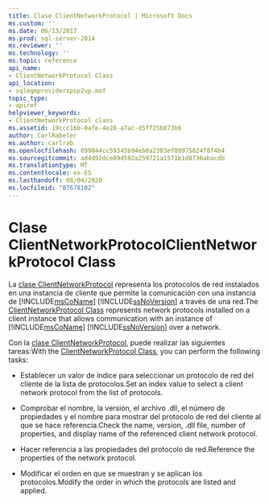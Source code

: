 ```yaml
---
title: Clase ClientNetworkProtocol | Microsoft Docs
ms.custom: ''
ms.date: 06/13/2017
ms.prod: sql-server-2014
ms.reviewer: ''
ms.technology: ''
ms.topic: reference
api_name:
- ClientNetworkProtocol Class
api_location:
- sqlmgmproviderxpsp2up.mof
topic_type:
- apiref
helpviewer_keywords:
- ClientNetworkProtocol class
ms.assetid: 19ccc16b-0afe-4e28-a7ac-d5ff25b873b6
author: CarlRabeler
ms.author: carlrab
ms.openlocfilehash: 899844cc59345b94eb0a2383ef09975024f8f4b4
ms.sourcegitcommit: ad4d92dce894592a259721a1571b1d8736abacdb
ms.translationtype: MT
ms.contentlocale: es-ES
ms.lasthandoff: 08/04/2020
ms.locfileid: "87678102"
---
```

# <a name="clientnetworkprotocol-class"></a><span data-ttu-id="ebe65-102">Clase ClientNetworkProtocol</span><span class="sxs-lookup"><span data-stu-id="ebe65-102">ClientNetworkProtocol Class</span></span>
  <span data-ttu-id="ebe65-103">La [clase ClientNetworkProtocol](clientnetworkprotocol-class.md) representa los protocolos de red instalados en una instancia de cliente que permite la comunicación con una instancia de [!INCLUDE[msCoName](../../../includes/msconame-md.md)] [!INCLUDE[ssNoVersion](../../../includes/ssnoversion-md.md)] a través de una red.</span><span class="sxs-lookup"><span data-stu-id="ebe65-103">The [ClientNetworkProtocol Class](clientnetworkprotocol-class.md) represents network protocols installed on a client instance that allows communication with an instance of [!INCLUDE[msCoName](../../../includes/msconame-md.md)] [!INCLUDE[ssNoVersion](../../../includes/ssnoversion-md.md)] over a network.</span></span>  
  
 <span data-ttu-id="ebe65-104">Con la [clase ClientNetworkProtocol](clientnetworkprotocol-class.md), puede realizar las siguientes tareas:</span><span class="sxs-lookup"><span data-stu-id="ebe65-104">With the [ClientNetworkProtocol Class](clientnetworkprotocol-class.md), you can perform the following tasks:</span></span>  
  
-   <span data-ttu-id="ebe65-105">Establecer un valor de índice para seleccionar un protocolo de red del cliente de la lista de protocolos.</span><span class="sxs-lookup"><span data-stu-id="ebe65-105">Set an index value to select a client network protocol from the list of protocols.</span></span>  
  
-   <span data-ttu-id="ebe65-106">Comprobar el nombre, la versión, el archivo .dll, el número de propiedades y el nombre para mostrar del protocolo de red del cliente al que se hace referencia.</span><span class="sxs-lookup"><span data-stu-id="ebe65-106">Check the name, version, .dll file, number of properties, and display name of the referenced client network protocol.</span></span>  
  
-   <span data-ttu-id="ebe65-107">Hacer referencia a las propiedades del protocolo de red.</span><span class="sxs-lookup"><span data-stu-id="ebe65-107">Reference the properties of the network protocol.</span></span>  
  
-   <span data-ttu-id="ebe65-108">Modificar el orden en que se muestran y se aplican los protocolos.</span><span class="sxs-lookup"><span data-stu-id="ebe65-108">Modify the order in which the protocols are listed and applied.</span></span>  
  
  
